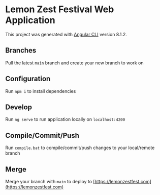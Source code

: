 # Lemon Zest Festival Web Application

This project was generated with [Angular CLI](https://github.com/angular/angular-cli) version 8.1.2.

## Branches

Pull the latest `main` branch and create your new branch to work on

## Configuration

Run `npm i` to install dependencies

## Develop 

Run `ng serve` to run application locally on `localhost:4200`

## Compile/Commit/Push

Run `compile.bat` to compile/commit/push changes to your local/remote branch

## Merge

Merge your branch with `main` to deploy to [https://lemonzestfest.com](https://lemonzestfest.com)
